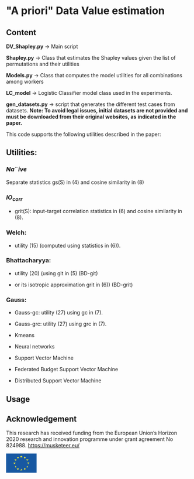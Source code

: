 # "A priori" Data Value estimation

## Content


**DV_Shapley.py** -> Main script

**Shapley.py**  -> Class that estimates the Shapley values given the list of permutations and their utilities

**Models.py** ->  Class that computes the model utilities for all combinations among workers

**LC_model** -> Logistic Classifier model class used in the experiments. 

**gen_datasets.py** -> script that generates the different test cases from datasets. **Note: To avoid legal issues, initial datasets are not provided and must be downloaded from their original websites, as indicated in the paper.**

This code supports the following utilities described in the paper:


## Utilities:


### **$Na¨ive$**

Separate statistics gs(S) in (4) and cosine similarity in (8)

### **$IO_{corr}$** 

* grit(S):  input-target correlation statistics  in (6) and cosine similarity in (8).

### Welch: 

* utility (15) (computed using statistics in (6)).

### Bhattacharyya: 

* utility (20) (using git in (5) (BD-git) 

* or its isotropic approximation grit in (6)) (BD-grit)

### Gauss: 

* Gauss-gc: utility (27) using gc in (7).
* Gauss-grc: utility (27) using grc in (7).


* Kmeans
* Neural networks
* Support Vector Machine
* Federated Budget Support Vector Machine
* Distributed Support Vector Machine


## Usage 




## Acknowledgement 

This research has received funding from the European Union’s Horizon 2020 research and innovation programme under grant agreement No 824988. https://musketeer.eu/

![](./EU.png)